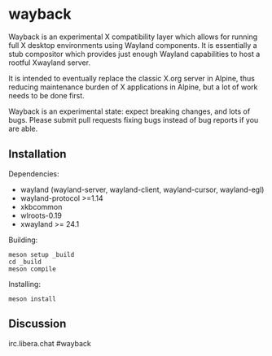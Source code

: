 # wayback

Wayback is an experimental X compatibility layer which allows for running
full X desktop environments using Wayland components.  It is essentially
a stub compositor which provides just enough Wayland capabilities to host
a rootful Xwayland server.

It is intended to eventually replace the classic X.org server in Alpine,
thus reducing maintenance burden of X applications in Alpine, but a lot
of work needs to be done first.

Wayback is an experimental state: expect breaking changes, and lots of
bugs.  Please submit pull requests fixing bugs instead of bug reports
if you are able.

## Installation

Dependencies:
- wayland (wayland-server, wayland-client, wayland-cursor, wayland-egl)
- wayland-protocol >=1.14
- xkbcommon
- wlroots-0.19
- xwayland >= 24.1

Building:
```
meson setup _build
cd _build
meson compile
```

Installing:
```
meson install
```

## Discussion

irc.libera.chat #wayback
